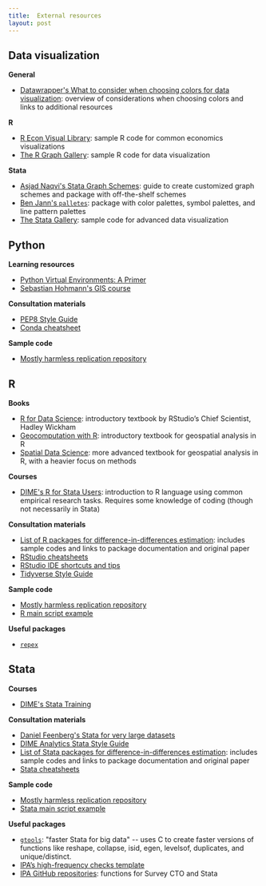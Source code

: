 ```yaml
---
title:  External resources
layout: post
---
```


## Data visualization

**General**

- [Datawrapper's What to consider when choosing colors for data visualization](https://blog.datawrapper.de/colors/): overview of considerations when choosing colors and links to additional resources

**R**

- [R Econ Visual Library](https://worldbank.github.io/r-econ-visual-library/index.html): sample R code for common economics visualizations
- [The R Graph Gallery](https://r-graph-gallery.com/index.html): sample R code for data visualization

**Stata**

- [Asjad Naqvi's Stata Graph Schemes](https://medium.com/the-stata-guide/stata-schemes-5ef99d099585): guide to create customized graph schemes and package with off-the-shelf schemes
- [Ben Jann's `palletes`](http://repec.sowi.unibe.ch/stata/palettes/index.html): package with color palettes, symbol palettes, and line pattern palettes
- [The Stata Gallery](https://medium.com/the-stata-gallery): sample code for advanced data visualization

## Python

**Learning resources**
- [Python Virtual Environments: A Primer](https://realpython.com/python-virtual-environments-a-primer/)
- [Sebastian Hohmann's GIS course](https://github.com/sebastianhohmann/gis_course)


**Consultation materials**
- [PEP8 Style Guide](https://peps.python.org/pep-0008/)
- [Conda cheatsheet](https://docs.conda.io/projects/conda/en/4.6.0/_downloads/52a95608c49671267e40c689e0bc00ca/conda-cheatsheet.pdf)

**Sample code**
- [Mostly harmless replication repository](https://github.com/vikjam/mostly-harmless-replication)

## R

**Books**
- [R for Data Science](https://r4ds.had.co.nz/): introductory textbook by RStudio’s Chief Scientist, Hadley Wickham 
- [Geocomputation with R](https://geocompr.robinlovelace.net/): introductory textbook for geospatial analysis in R
- [Spatial Data Science](https://r-spatial.org/book/): more advanced textbook for geospatial analysis in R, with a heavier focus on methods 

**Courses**
- [DIME's R for Stata Users](https://osf.io/86g3b/): introduction to R language using common empirical research tasks. Requires some knowledge of coding (though not necessarily in Stata)

**Consultation materials**
- [List of R packages for difference-in-differences estimation](https://asjadnaqvi.github.io/DiD/docs/02_R/): includes sample codes and links to package documentation and original paper
- [RStudio cheatsheets](https://www.rstudio.com/resources/cheatsheets/)
- [RStudio IDE shortcuts and tips](https://appsilon.com/rstudio-shortcuts-and-tips/)
- [Tidyverse Style Guide](https://style.tidyverse.org/)

**Sample code**
- [Mostly harmless replication repository](https://github.com/vikjam/mostly-harmless-replication)
- [R main script example](https://github.com/worldbank/geolocation-twitter-urban-planning/blob/main/datawork/_master.R)

**Useful packages**
- [`repex`](https://reprex.tidyverse.org/)

## Stata

**Courses**
- [DIME's Stata Training](https://github.com/worldbank/dime-stata-training)

**Consultation materials**
- [Daniel Feenberg's Stata for very large datasets](https://www.nber.org/stata/efficient/)
- [DIME Analytics Stata Style Guide](https://worldbank.github.io/dime-data-handbook/coding.html#the-dime-analytics-stata-style-guide)
- [List of Stata packages for difference-in-differences estimation](https://asjadnaqvi.github.io/DiD/docs/01_stata/): includes sample codes and links to package documentation and original paper
- [Stata cheatsheets](https://www.stata.com/bookstore/stata-cheat-sheets/)

**Sample code**
- [Mostly harmless replication repository](https://github.com/vikjam/mostly-harmless-replication)
- [Stata main script example](https://github.com/worldbank/rio-safe-space/blob/master/Reproducibility%20Package/MASTER.do)

**Useful packages**
- [`gtools`](https://gtools.readthedocs.io/en/latest/): "faster Stata for big data" -- uses C to create faster versions of functions like reshape, collapse, isid, egen, levelsof, duplicates, and unique/distinct.
- [IPA’s high-frequency checks template](https://github.com/PovertyAction/high-frequency-checks)
- [IPA GitHub repositories](https://github.com/PovertyAction): functions for Survey CTO and Stata

